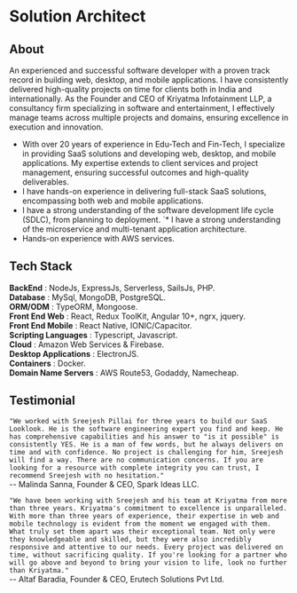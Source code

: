 # Solution Architect #
## About ##
An experienced and successful software developer with a proven track record in building web, desktop, and mobile applications. I have consistently delivered high-quality projects on time for clients both in India and internationally. As the Founder and CEO of Kriyatma Infotainment LLP, a consultancy firm specializing in software and entertainment, I effectively manage teams across multiple projects and domains, ensuring excellence in execution and innovation.<br/>
 * With over 20 years of experience in Edu-Tech and Fin-Tech, I specialize in providing SaaS solutions and developing web, desktop, and mobile applications. My expertise extends to client services and project management, ensuring successful outcomes and high-quality deliverables.
 * I have hands-on experience in delivering full-stack SaaS solutions, encompassing both web and mobile applications.
 * I have a strong understanding of the software development life cycle (SDLC), from planning to deployment.
`* I have a strong understanding of the microservice and multi-tenant application architecture.
 * Hands-on experience with AWS services.
 
## Tech Stack ##
**BackEnd** : NodeJs, ExpressJs, Serverless, SailsJs, PHP.<br/>
**Database** : MySql, MongoDB, PostgreSQL.<br/>
**ORM/ODM** : TypeORM, Mongoose.<br/>
**Front End Web** : React, Redux ToolKit, Angular 10+, ngrx, jquery.<br/>
**Front End Mobile** : React Native, IONIC/Capacitor.<br/>
**Scripting Languages** : Typescript, Javascript.<br/>
**Cloud** : Amazon Web Services & Firebase.<br/>
**Desktop Applications** : ElectronJS.<br/>
**Containers** : Docker.<br/>
**Domain Name Servers** : AWS Route53, Godaddy, Namecheap.<br/>
## Testimonial ##
```"We worked with Sreejesh Pillai for three years to build our SaaS Looklook. He is the software engineering expert you find and keep. He has comprehensive capabilities and his answer to "is it possible" is consistently YES. He is a man of few words, but he always delivers on time and with confidence. No project is challenging for him, Sreejesh will find a way. There are no communication concerns. If you are looking for a resource with complete integrity you can trust, I recommend Sreejesh with no hesitation."```<br/>
                                  -- Malinda Sanna, Founder & CEO, Spark Ideas LLC.

```"We have been working with Sreejesh and his team at Kriyatma from more than three years. Kriyatma's commitment to excellence is unparalleled. With more than three years of experience, their expertise in web and mobile technology is evident from the moment we engaged with them. What truly set them apart was their exceptional team. Not only were they knowledgeable and skilled, but they were also incredibly responsive and attentive to our needs. Every project was delivered on time, without sacrificing quality. If you're looking for a partner who will go above and beyond to bring your vision to life, look no further than Kriyatma."```<br/>
                                  -- Altaf Baradia, Founder & CEO, Erutech Solutions Pvt Ltd.
